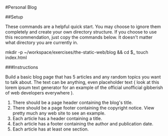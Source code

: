 #Personal Blog

##Setup

These commands are a helpful quick start. You may choose to ignore them completely and create your own directory structure. If you choose to use this recommendation, just copy the commands below. It doesn't matter what directory you are currently in.

mkdir -p ~/workspace/exercises/the-static-web/blog && cd $_
touch index.html

###Instructions

Build a basic blog page that has 5 articles and any random topics you want to talk about. The text can be anything, even placeholder text ( look at this lorem ipsum text generator for an example of the official unofficial gibberish of web developers everywhere ).

1. There should be a page header containing the blog's title.
2. There should be a page footer containing the copyright notice. View pretty much any web site to see an example.
3. Each article has a header containing a title.
4. Each article has a footer containing the author and publication date.
5. Each article has at least one section.